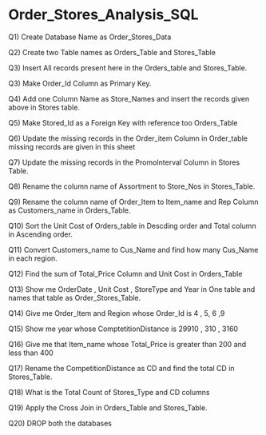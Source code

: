 # Order_Stores_Analysis_SQL

Q1) Create   Database Name as Order_Stores_Data 

Q2) Create two Table names as Orders_Table and Stores_Table

Q3) Insert All records present here in the Orders_table and Stores_Table.

Q3) Make Order_Id  Column as Primary Key.

Q4) Add one Column Name  as Store_Names and insert the records given above in Stores table.

Q5) Make Stored_Id as a Foreign Key with reference too Orders_Table 

Q6) Update the missing  records in the Order_item Column in Order_table missing records are given in this sheet

Q7) Update the missing records in the PromoInterval Column in Stores Table.

Q8) Rename the column name  of Assortment to Store_Nos in Stores_Table.

Q9) Rename the column name  of Order_Item to Item_name  and Rep Column as Customers_name in Orders_Table.

Q10) Sort the Unit Cost of Orders_table in Descding order and Total column in Ascending order.

Q11) Convert Customers_name to Cus_Name  and find how many  Cus_Name in each region.

Q12) Find the sum of Total_Price Column and Unit Cost  in Orders_Table 

Q13) Show me OrderDate  , Unit Cost  , StoreType and Year in One table and names that table as Order_Stores_Table.

Q14)  Give me Order_Item  and Region whose Order_Id is 4 , 5, 6 ,9

Q15) Show me year  whose ComptetitionDistance is 29910  , 310 , 3160

Q16)  Give me that Item_name whose  Total_Price is greater than 200 and less than 400

Q17) Rename the CompetitionDistance as CD and find the total CD in Stores_Table.

Q18) What is the Total Count of Stores_Type and CD columns

Q19) Apply the Cross Join in  Orders_Table and Stores_Table.

Q20) DROP both the databases

